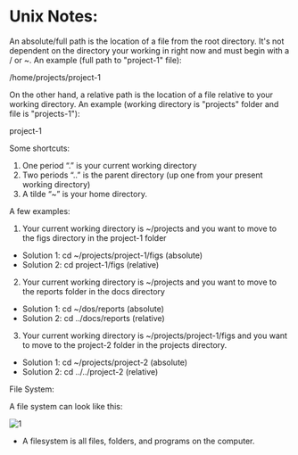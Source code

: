 # Unix Notes:
An absolute/full path is the location of a file from the root directory. It's not dependent on the directory your working in right now and must begin with a / or ~. An example (full path to "project-1" file):

/home/projects/project-1

On the other hand, a relative path is the location of a file relative to your working directory. An example (working directory is "projects" folder and file is "projects-1"):

project-1

Some shortcuts:
1) One period “.” is your current working directory
2) Two periods “..” is the parent directory (up one from your present working directory) 
3) A tilde   “~” is your home directory.

A few examples:
1. Your current working directory is ~/projects and you want to move to the figs directory in the project-1 folder
  * Solution 1: cd ~/projects/project-1/figs (absolute)
  * Solution 2:  cd project-1/figs (relative)
2. Your current working directory is ~/projects and you want to move to the reports folder in the docs directory
  * Solution 1: cd ~/dos/reports (absolute)
  * Solution 2: cd ../docs/reports (relative)
3. Your current working directory is ~/projects/project-1/figs and you want to move to the project-2 folder in the projects directory.
  * Solution 1: cd ~/projects/project-2 (absolute)
  * Solution 2: cd ../../project-2 (relative)

File System:

A file system can look like this:

![1](https://courses.edx.org/assets/courseware/v1/8a874934d6c335342808150e3be7a2d0/asset-v1:HarvardX+PH125.5x+1T2020+type@asset+block/data_science_1_rev.png)
* A filesystem is all files, folders, and programs on the computer.
